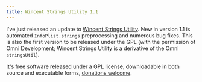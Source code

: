 ```yaml
---
title: Wincent Strings Utility 1.1
---
```


I've just released an update to [Wincent Strings Utility](http://www.wincent.com/a/products/wincent-strings-util/). New in version 1.1 is automated `InfoPlist.strings` preprocessing and numerous bug fixes. This is also the first version to be released under the GPL (with the permission of Omni Development; Wincent Strings Utility is a derivative of the Omni `stringsUtil`).

It's free software released under a GPL license, downloadable in both source and executable forms, [donations welcome](https://www.paypal.com/xclick/business=win@wincent.com&item_name=Wincent+Strings+Utility+donation&no_note=1&currency_code=EUR).

